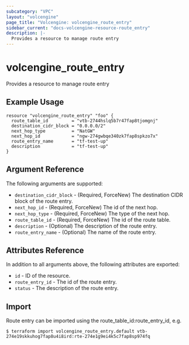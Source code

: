 ```yaml
---
subcategory: "VPC"
layout: "volcengine"
page_title: "Volcengine: volcengine_route_entry"
sidebar_current: "docs-volcengine-resource-route_entry"
description: |-
  Provides a resource to manage route entry
---
```

# volcengine_route_entry
Provides a resource to manage route entry
## Example Usage
```hcl
resource "volcengine_route_entry" "foo" {
  route_table_id         = "vtb-2744hslq5b7r47fap8tjomgnj"
  destination_cidr_block = "0.0.0.0/2"
  next_hop_type          = "NatGW"
  next_hop_id            = "ngw-274gwbqe340zk7fap8spkzo7x"
  route_entry_name       = "tf-test-up"
  description            = "tf-test-up"
}
```
## Argument Reference
The following arguments are supported:
* `destination_cidr_block` - (Required, ForceNew) The destination CIDR block of the route entry.
* `next_hop_id` - (Required, ForceNew) The id of the next hop.
* `next_hop_type` - (Required, ForceNew) The type of the next hop.
* `route_table_id` - (Required, ForceNew) The id of the route table.
* `description` - (Optional) The description of the route entry.
* `route_entry_name` - (Optional) The name of the route entry.

## Attributes Reference
In addition to all arguments above, the following attributes are exported:
* `id` - ID of the resource.
* `route_entry_id` - The id of the route entry.
* `status` - The description of the route entry.


## Import
Route entry can be imported using the route_table_id:route_entry_id, e.g.
```
$ terraform import volcengine_route_entry.default vtb-274e19skkuhog7fap8u4i8ird:rte-274e1g9ei4k5c7fap8sp974fq
```

